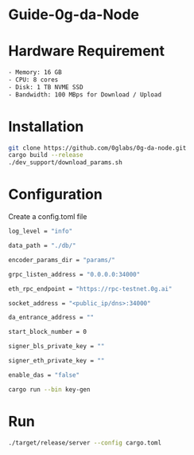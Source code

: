 # Guide-0g-da-Node

# Hardware Requirement
```bash
- Memory: 16 GB
- CPU: 8 cores
- Disk: 1 TB NVME SSD
- Bandwidth: 100 MBps for Download / Upload
```

# Installation
```bash
git clone https://github.com/0glabs/0g-da-node.git
cargo build --release
./dev_support/download_params.sh
```

# Configuration
Create a config.toml file

```bash
log_level = "info"

data_path = "./db/"

encoder_params_dir = "params/" 

grpc_listen_address = "0.0.0.0:34000"

eth_rpc_endpoint = "https://rpc-testnet.0g.ai"

socket_address = "<public_ip/dns>:34000"

da_entrance_address = ""

start_block_number = 0

signer_bls_private_key = ""

signer_eth_private_key = ""

enable_das = "false"
```

```bash
cargo run --bin key-gen
```

# Run
```bash
./target/release/server --config cargo.toml
```
